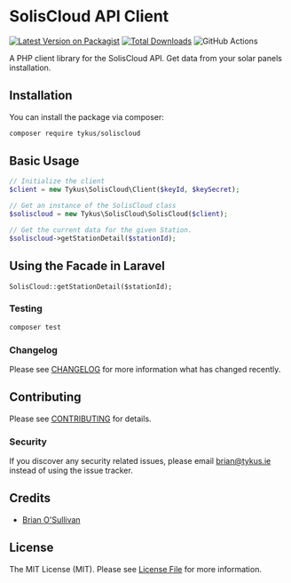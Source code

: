 # SolisCloud API Client

[![Latest Version on Packagist](https://img.shields.io/packagist/v/tykus/soliscloud-client.svg?style=flat-square)](https://packagist.org/packages/tykus/soliscloud-client)
[![Total Downloads](https://img.shields.io/packagist/dt/tykus/soliscloud-client.svg?style=flat-square)](https://packagist.org/packages/tykus/soliscloud-client)
![GitHub Actions](https://github.com/tykus/soliscloud-client/actions/workflows/main.yml/badge.svg)

A PHP client library for the SolisCloud API. Get data from your solar panels installation.

## Installation

You can install the package via composer:

```bash
composer require tykus/soliscloud
```

## Basic Usage

```php
// Initialize the client
$client = new Tykus\SolisCloud\Client($keyId, $keySecret);

// Get an instance of the SolisCloud class 
$soliscloud = new Tykus\SolisCloud\SolisCloud($client);

// Get the current data for the given Station.
$soliscloud->getStationDetail($stationId);
```

## Using the Facade in Laravel
```
SolisCloud::getStationDetail($stationId);
```

### Testing

```bash
composer test
```

### Changelog

Please see [CHANGELOG](CHANGELOG.md) for more information what has changed recently.

## Contributing

Please see [CONTRIBUTING](CONTRIBUTING.md) for details.

### Security

If you discover any security related issues, please email brian@tykus.ie instead of using the issue tracker.

## Credits

-   [Brian O'Sullivan](https://github.com/tykus)


## License

The MIT License (MIT). Please see [License File](LICENSE.md) for more information.

